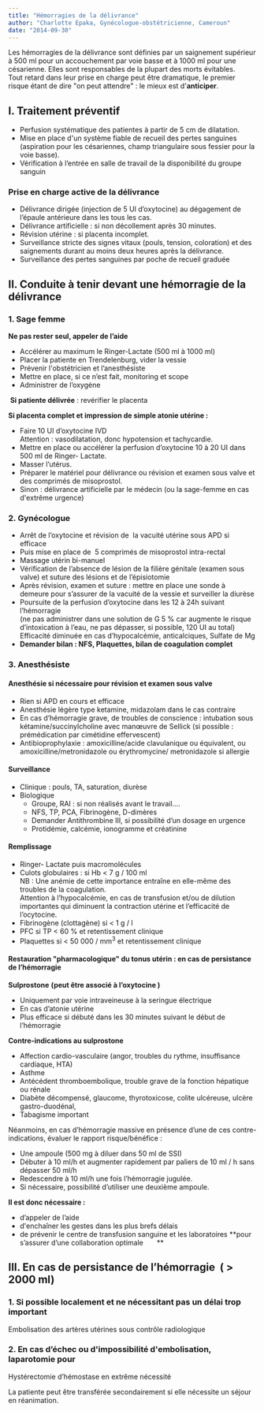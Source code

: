 ```yaml
---
title: "Hémorragies de la délivrance"
author: "Charlotte Epaka, Gynécologue-obstétricienne, Cameroun"
date: "2014-09-30"
---
```


<div class="teaser"><p>Les hémorragies de la délivrance sont définies par un saignement supérieur à 500 ml pour un accouchement par voie basse et à 1000 ml pour une césarienne. Elles sont responsables de la plupart des morts évitables.<br />
Tout retard dans leur prise en charge peut être dramatique, le premier risque étant de dire "on peut attendre" : le mieux est d'<strong>anticiper</strong>.</p></div>

## I. Traitement préventif

- Perfusion systématique des patientes à partir de 5 cm de dilatation.
- Mise en place d'un système fiable de recueil des pertes sanguines (aspiration pour les césariennes, champ triangulaire sous fessier pour la voie basse).
- Vérification à l’entrée en salle de travail de la disponibilité du groupe sanguin

### Prise en charge active de la délivrance 

- Délivrance dirigée (injection de 5 UI d’oxytocine) au dégagement de l’épaule antérieure dans les tous les cas.
- Délivrance artificielle : si non décollement après 30 minutes.
- Révision utérine : si placenta incomplet.
- Surveillance stricte des signes vitaux (pouls, tension, coloration) et des saignements durant au moins deux heures après la délivrance. 
- Surveillance des pertes sanguines par poche de recueil graduée

## II. Conduite à tenir devant une hémorragie de la délivrance

### 1. Sage femme

**Ne pas rester seul, appeler de l’aide**

- Accélérer au maximum le Ringer-Lactate (500 ml à 1000 ml)
- Placer la patiente en Trendelenburg, vider la vessie
- Prévenir l'obstétricien et l’anesthésiste
- Mettre en place, si ce n’est fait, monitoring et scope
- Administrer de l’oxygène

 **Si patiente délivrée** : revérifier le placenta

**Si placenta complet et impression de simple atonie utérine :**

- Faire 10 UI d’oxytocine IVD  
  Attention : vasodilatation, donc hypotension et tachycardie.
- Mettre en place ou accélérer la perfusion d’oxytocine 10 à 20 UI dans 500 ml de Ringer- Lactate.
- Masser l’utérus.
- Préparer le matériel pour délivrance ou révision et examen sous valve et des comprimés de misoprostol.
- Sinon : délivrance artificielle par le médecin (ou la sage-femme en cas d'extrême urgence)

### 2. Gynécologue

- Arrêt de l’oxytocine et révision de  la vacuité utérine sous APD si efficace
- Puis mise en place de  5 comprimés de misoprostol intra-rectal
- Massage utérin bi-manuel
- Vérification de l’absence de lésion de la filière génitale (examen sous valve) et suture des lésions et de l’épisiotomie
- Après révision, examen et suture : mettre en place une sonde à demeure pour s’assurer de la vacuité de la vessie et surveiller la diurèse
- Poursuite de la perfusion d’oxytocine dans les 12 à 24h suivant l’hémorragie  
  (ne pas administrer dans une solution de G 5 % car augmente le risque d’intoxication à l’eau, ne pas dépasser, si possible, 120 UI au total)  
  Efficacité diminuée en cas d’hypocalcémie, anticalciques, Sulfate de Mg
- **Demander bilan : NFS, Plaquettes, bilan de coagulation complet**

### 3. Anesthésiste

#### Anesthésie si nécessaire pour révision et examen sous valve

- Rien si APD en cours et efficace
- Anesthésie légère type ketamine, midazolam dans le cas contraire
- En cas d’hémorragie grave, de troubles de conscience : intubation sous kétamine/succinylcholine avec manœuvre de Sellick (si possible : prémédication par cimétidine effervescent)
- Antibioprophylaxie : amoxicilline/acide clavulanique ou équivalent, ou amoxicilline/metronidazole ou érythromycine/ metronidazole si allergie

#### Surveillance 

- Clinique : pouls, TA, saturation, diurèse
- Biologique
  - Groupe, RAI : si non réalisés avant le travail….
  - NFS, TP, PCA, Fibrinogène, D-dimères
  - Demander Antithrombine III, si possibilité d’un dosage en urgence
  - Protidémie, calcémie, ionogramme et créatinine

#### Remplissage 

- Ringer- Lactate puis macromolécules
- Culots globulaires : si Hb < 7 g / 100 ml  
  NB : Une anémie de cette importance entraîne en elle-même des troubles de la coagulation.  
  Attention à l’hypocalcémie, en cas de transfusion et/ou de dilution importantes qui diminuent la contraction utérine et l’efficacité de l’ocytocine.
- Fibrinogène (clottagène) si < 1 g / l
- PFC si TP < 60 % et retentissement clinique
- Plaquettes si < 50 000 / mm<sup>3</sup> et retentissement clinique

#### Restauration "pharmacologique" du tonus utérin : en cas de persistance de l’hémorragie

**Sulprostone** **(peut être associé à l’oxytocine )**

- Uniquement par voie intraveineuse à la seringue électrique
- En cas d’atonie utérine
- Plus efficace si débuté dans les 30 minutes suivant le début de l’hémorragie

**Contre-indications au sulprostone**

- Affection cardio-vasculaire (angor, troubles du rythme, insuffisance cardiaque, HTA)
- Asthme
- Antécédent thromboembolique, trouble grave de la fonction hépatique ou rénale
- Diabète décompensé, glaucome, thyrotoxicose, colite ulcéreuse, ulcère gastro-duodénal,
- Tabagisme important

Néanmoins, en cas d’hémorragie massive en présence d’une de ces contre-indications, évaluer le rapport risque/bénéfice :

- Une ampoule (500 mg à diluer dans 50 ml de SSI)
- Débuter à 10 ml/h et augmenter rapidement par paliers de 10 ml / h sans dépasser 50 ml/h
- Redescendre à 10 ml/h une fois l’hémorragie jugulée.
- Si nécessaire, possibilité d’utiliser une deuxième ampoule.

**Il est donc nécessaire :**

- d’appeler de l’aide
- d'enchaîner les gestes dans les plus brefs délais
- de prévenir le centre de transfusion sanguine et les laboratoires **pour s’assurer d’une collaboration optimale       **

## III. En cas de persistance de l’hémorragie  ( > 2000 ml)

### 1. Si possible localement et ne nécessitant pas un délai trop important 

Embolisation des artères utérines sous contrôle radiologique

### 2. En cas d’échec ou d'impossibilité d'embolisation, laparotomie pour 

Hystérectomie d’hémostase en extrême nécessité

La patiente peut être transférée secondairement si elle nécessite un séjour en réanimation.

